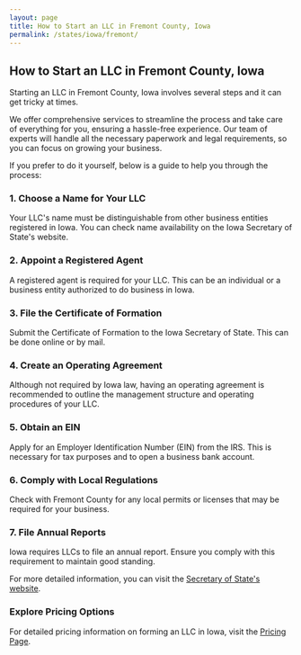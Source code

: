 ```yaml
---
layout: page
title: How to Start an LLC in Fremont County, Iowa
permalink: /states/iowa/fremont/
---
```


<h2>How to Start an LLC in Fremont County, Iowa</h2>

<p>Starting an LLC in Fremont County, Iowa involves several steps and it can get tricky at times.</p>

<p>We offer comprehensive services to streamline the process and take care of everything for you, ensuring a hassle-free experience. Our team of experts will handle all the necessary paperwork and legal requirements, so you can focus on growing your business.</p>

<p>If you prefer to do it yourself, below is a guide to help you through the process:</p>

<h3>1. Choose a Name for Your LLC</h3>
<p>Your LLC's name must be distinguishable from other business entities registered in Iowa. You can check name availability on the Iowa Secretary of State's website.</p>

<h3>2. Appoint a Registered Agent</h3>
<p>A registered agent is required for your LLC. This can be an individual or a business entity authorized to do business in Iowa.</p>

<h3>3. File the Certificate of Formation</h3>
<p>Submit the Certificate of Formation to the Iowa Secretary of State. This can be done online or by mail.</p>

<h3>4. Create an Operating Agreement</h3>
<p>Although not required by Iowa law, having an operating agreement is recommended to outline the management structure and operating procedures of your LLC.</p>

<h3>5. Obtain an EIN</h3>
<p>Apply for an Employer Identification Number (EIN) from the IRS. This is necessary for tax purposes and to open a business bank account.</p>

<h3>6. Comply with Local Regulations</h3>
<p>Check with Fremont County for any local permits or licenses that may be required for your business.</p>

<h3>7. File Annual Reports</h3>
<p>Iowa requires LLCs to file an annual report. Ensure you comply with this requirement to maintain good standing.</p>

<p>For more detailed information, you can visit the <a href="https://www.sos.iowa.gov/">Secretary of State's website</a>.</p>

<h3>Explore Pricing Options</h3>
<p>For detailed pricing information on forming an LLC in Iowa, visit the <a href="{ '/new-pricing/' | relative_url }">Pricing Page</a>.</p>
